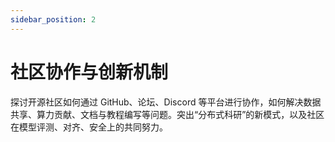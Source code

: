 ```yaml
---
sidebar_position: 2
---
```


# 社区协作与创新机制

探讨开源社区如何通过 GitHub、论坛、Discord 等平台进行协作，如何解决数据共享、算力贡献、文档与教程编写等问题。突出“分布式科研”的新模式，以及社区在模型评测、对齐、安全上的共同努力。
